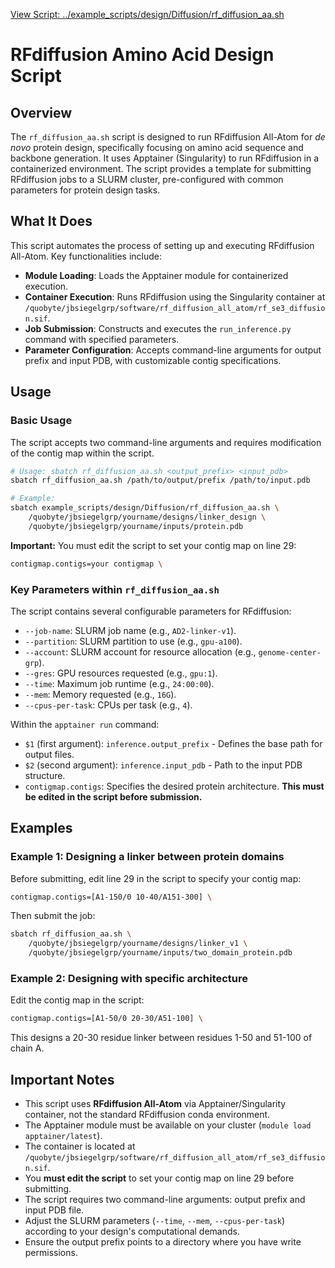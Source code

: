 [View Script: ../example_scripts/design/Diffusion/rf_diffusion_aa.sh](../example_scripts/design/Diffusion/rf_diffusion_aa.sh)

# RFdiffusion Amino Acid Design Script

## Overview
The `rf_diffusion_aa.sh` script is designed to run RFdiffusion All-Atom for *de novo* protein design, specifically focusing on amino acid sequence and backbone generation. It uses Apptainer (Singularity) to run RFdiffusion in a containerized environment. The script provides a template for submitting RFdiffusion jobs to a SLURM cluster, pre-configured with common parameters for protein design tasks.

## What It Does
This script automates the process of setting up and executing RFdiffusion All-Atom. Key functionalities include:
- **Module Loading**: Loads the Apptainer module for containerized execution.
- **Container Execution**: Runs RFdiffusion using the Singularity container at `/quobyte/jbsiegelgrp/software/rf_diffusion_all_atom/rf_se3_diffusion.sif`.
- **Job Submission**: Constructs and executes the `run_inference.py` command with specified parameters.
- **Parameter Configuration**: Accepts command-line arguments for output prefix and input PDB, with customizable contig specifications.

## Usage

### Basic Usage
The script accepts two command-line arguments and requires modification of the contig map within the script.

```bash
# Usage: sbatch rf_diffusion_aa.sh <output_prefix> <input_pdb>
sbatch rf_diffusion_aa.sh /path/to/output/prefix /path/to/input.pdb

# Example:
sbatch example_scripts/design/Diffusion/rf_diffusion_aa.sh \
    /quobyte/jbsiegelgrp/yourname/designs/linker_design \
    /quobyte/jbsiegelgrp/yourname/inputs/protein.pdb
```

**Important:** You must edit the script to set your contig map on line 29:
```bash
contigmap.contigs=your contigmap \
```

### Key Parameters within `rf_diffusion_aa.sh`

The script contains several configurable parameters for RFdiffusion:

- `--job-name`: SLURM job name (e.g., `AD2-linker-v1`).
- `--partition`: SLURM partition to use (e.g., `gpu-a100`).
- `--account`: SLURM account for resource allocation (e.g., `genome-center-grp`).
- `--gres`: GPU resources requested (e.g., `gpu:1`).
- `--time`: Maximum job runtime (e.g., `24:00:00`).
- `--mem`: Memory requested (e.g., `16G`).
- `--cpus-per-task`: CPUs per task (e.g., `4`).

Within the `apptainer run` command:

- `$1` (first argument): `inference.output_prefix` - Defines the base path for output files.
- `$2` (second argument): `inference.input_pdb` - Path to the input PDB structure.
- `contigmap.contigs`: Specifies the desired protein architecture. **This must be edited in the script before submission.**

## Examples

### Example 1: Designing a linker between protein domains
Before submitting, edit line 29 in the script to specify your contig map:

```bash
contigmap.contigs=[A1-150/0 10-40/A151-300] \
```

Then submit the job:

```bash
sbatch rf_diffusion_aa.sh \
    /quobyte/jbsiegelgrp/yourname/designs/linker_v1 \
    /quobyte/jbsiegelgrp/yourname/inputs/two_domain_protein.pdb
```

### Example 2: Designing with specific architecture
Edit the contig map in the script:

```bash
contigmap.contigs=[A1-50/0 20-30/A51-100] \
```

This designs a 20-30 residue linker between residues 1-50 and 51-100 of chain A.

## Important Notes
- This script uses **RFdiffusion All-Atom** via Apptainer/Singularity container, not the standard RFdiffusion conda environment.
- The Apptainer module must be available on your cluster (`module load apptainer/latest`).
- The container is located at `/quobyte/jbsiegelgrp/software/rf_diffusion_all_atom/rf_se3_diffusion.sif`.
- You **must edit the script** to set your contig map on line 29 before submitting.
- The script requires two command-line arguments: output prefix and input PDB file.
- Adjust the SLURM parameters (`--time`, `--mem`, `--cpus-per-task`) according to your design's computational demands.
- Ensure the output prefix points to a directory where you have write permissions.
